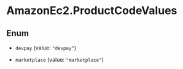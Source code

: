 # AmazonEc2.ProductCodeValues

## Enum


* `devpay` (value: `"devpay"`)

* `marketplace` (value: `"marketplace"`)


